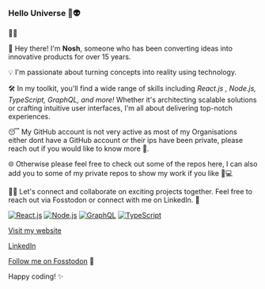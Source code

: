 ### Hello Universe 👋👽

<!--
**Nosherwan/nosherwan** is a ✨ _special_ ✨ repository because its `README.md` (this file) appears on your GitHub profile.

Here are some ideas to get you started:

- 🔭 I’m currently working on ...
- 🌱 I’m currently learning ...
- 👯 I’m looking to collaborate on ...
- 🤔 I’m looking for help with ...
- 💬 Ask me about ...
- 📫 How to reach me: ...
- 😄 Pronouns: ...
- ⚡ Fun fact: ...
-->
🌿🌟

👋 Hey there! I'm **Nosh**, someone who has been converting ideas into innovative products for over 15 years.

💡 I'm passionate about turning concepts into reality using technology.

🛠️ In my toolkit, you'll find a wide range of skills including *React.js , Node.js, TypeScript, GraphQL, and more!* Whether it's architecting scalable solutions or crafting intuitive user interfaces, I'm all about delivering top-notch experiences.

😴 My GitHub account is not very active as most of my Organisations either dont have a GitHub account or their ips have been private, please reach out if you would like to know more 🙂.

🌐 Otherwise please feel free to check out some of the repos here, I can also add you to some of my private repos to show my work if you like 📱💻

👨‍💻 Let's connect and collaborate on exciting projects together. Feel free to reach out via Fosstodon or connect with me on LinkedIn. 🤝

[![React.js](https://img.shields.io/badge/React.js-61DAFB?style=plastic&logo=react&logoColor=white&labelColor=61DAFB)](https://reactjs.org/) [![Node.js](https://img.shields.io/badge/Node.js-339933?style=plastic&logo=node.js&logoColor=white&labelColor=339933)](https://nodejs.org/) [![GraphQL](https://img.shields.io/badge/GraphQL-E10098?style=plastic&logo=graphql&logoColor=white&labelColor=E10098)](https://graphql.org/) [![TypeScript](https://img.shields.io/badge/TypeScript-007ACC?style=plastic&logo=typescript&logoColor=white&labelColor=007ACC)](https://www.typescriptlang.org/)





[Visit my website](https://www.nomadwebdev.com.au/)

[LinkedIn](https://www.linkedin.com/in/nosherwan/) 

[Follow me on Fosstodon](https://fosstodon.org/deck/@nosherwan) 🐘

Happy coding! ✨
